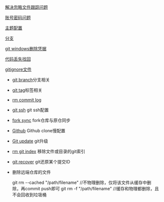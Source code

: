<a href="./解决忽略文件跟踪问题.md">解决忽略文件跟踪问题</a>

<a href="./账号密码.md">账号密码问题</a>

<a href="./主题配置.md">主题配置</a>

<a href="./分支.md">分支</a>

<a href="./删除凭据.md">git windows删除凭据</a>

<a href="./代码丢失找回.md">代码丢失找回</a>

<a href="./gitignore文件.md">gitignore文件</a>



- [git branch](branch.md)分支相关

- [git tag](tag.md)标签相关

- [rm commit log](rm-commit-log.md)

- [git ssh](git_ssh.md) git ssh配置

- [fork sync](fork_sync.md) fork仓库与原仓同步

- [Github](github.md) Github clone慢配置

- [Git update](update.md) git升级

- [rm git index](rm.md) 移除文件或目录的git索引

- [git recover](git_recover.md) git还原某个提交ID

- 删除远端仓库的文件

  git rm --cached "/path/filename" //不物理删除，仅将该文件从缓存中删除，再commit push即可
  	git rm -f "/path/filename" //缓存和物理都删除，且不会回收到垃圾桶